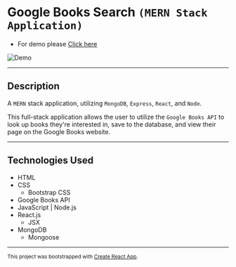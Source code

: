 # Google Books Search `(MERN Stack Application)`

- For demo please [Click here](https://google-books-44263.herokuapp.com/)

![Demo](/client/public/assets/img/demo.gif)

---

## Description
A `MERN` stack application, utilizing `MongoDB`, `Express`, `React`, and `Node`.

This full-stack application allows the user to utilize the `Google Books API` to look up books they're interested in, save to the database, and view their page on the Google Books website.

---

## Technologies Used
- HTML
- CSS 
  - Bootstrap CSS
- Google Books API
- JavaScript | Node.js
- React.js
  - JSX
- MongoDB
  - Mongoose

---

<sub>

This project was bootstrapped with [Create React App](https://github.com/facebook/create-react-app).

</sub>